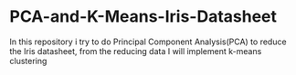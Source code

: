 # PCA-and-K-Means-Iris-Datasheet
In this repository i try to do Principal Component Analysis(PCA) to reduce the Iris datasheet, from the reducing data I will implement k-means clustering
